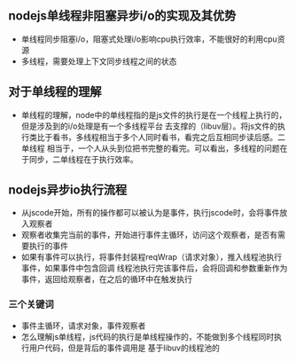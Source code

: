 ## nodejs单线程非阻塞异步i/o的实现及其优势
- 单线程同步阻塞i/o，阻塞式处理i/o影响cpu执行效率，不能很好的利用cpu资源
- 多线程，需要处理上下文同步线程之间的状态
## 对于单线程的理解
- 单线程的理解，node中的单线程指的是js文件的执行是在一个线程上执行的，但是涉及到的i/o处理是有一个多线程平台
去支撑的（libuv层）。将js文件的执行类比于看书，多线程相当于多个人同时看书，看完之后互相同步读后感。二单线程
相当于，一个人从头到位把书完整的看完。可以看出，多线程的问题在于同步，二单线程在于执行效率。
## nodejs异步io执行流程
- 从jscode开始，所有的操作都可以被认为是事件，执行jscode时，会将事件放入观察者
- 观察者收集完当前的事件，开始进行事件主循环，访问这个观察者，是否有需要执行的事件
- 如果有事件可以执行，将事件封装程reqWrap（请求对象），推入线程池执行事件，如果事件中包含回调
线程池执行完该事件后，会将回调和参数重新作为事件，返回给观察者，在之后的循环中在触发执行
### 三个关键词
- 事件主循环，请求对象，事件观察者
- 怎么理解js单线程，js代码的执行是单线程操作的，不能做到多个线程同时执行用户代码，但是背后的事件调用是
基于libuv的线程池的
